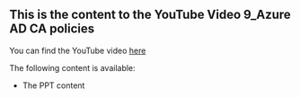 ## This is the content to the YouTube Video 9_Azure AD CA policies
You can find the YouTube video [here](https://youtu.be/16B_kPOSIoU)

The following content is available:
* The PPT content